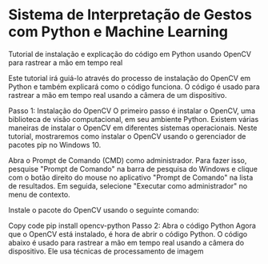 # Sistema de Interpretação de Gestos com Python e Machine Learning

Tutorial de instalação e explicação do código em Python usando OpenCV para rastrear a mão em tempo real

Este tutorial irá guiá-lo através do processo de instalação do OpenCV em Python e também explicará como o código funciona. O código é usado para rastrear a mão em tempo real usando a câmera de um dispositivo.

Passo 1: Instalação do OpenCV
O primeiro passo é instalar o OpenCV, uma biblioteca de visão computacional, em seu ambiente Python. Existem várias maneiras de instalar o OpenCV em diferentes sistemas operacionais. Neste tutorial, mostraremos como instalar o OpenCV usando o gerenciador de pacotes pip no Windows 10.

Abra o Prompt de Comando (CMD) como administrador. Para fazer isso, pesquise "Prompt de Comando" na barra de pesquisa do Windows e clique com o botão direito do mouse no aplicativo "Prompt de Comando" na lista de resultados. Em seguida, selecione "Executar como administrador" no menu de contexto.

Instale o pacote do OpenCV usando o seguinte comando:

Copy code
pip install opencv-python
Passo 2: Abra o código Python
Agora que o OpenCV está instalado, é hora de abrir o código Python. O código abaixo é usado para rastrear a mão em tempo real usando a câmera do dispositivo. Ele usa técnicas de processamento de imagem
